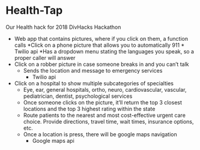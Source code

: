 # Health-Tap
Our Health hack for 2018 DivHacks Hackathon

* Web app that contains pictures, where if you click on them, a function calls
    *Click on a phone picture that allows you to automatically 911
      * Twilio api
      *Has a dropdown menu stating the languages you speak, so a proper caller will answer
* Click on a robber picture in case someone breaks in and you can’t talk
    * Sends the location and message to emergency services
      * Twilio api
* Click on a hospital to show multiple subcategories of specialties
    * Eye, ear, general hospitals, ortho, neuro, cardiovascular,  vascular, pediatrician, dentist, psychological services
    * Once someone clicks on the picture, it’ll return the top 3 closest locations and the top 3 highest rating within the state
    * Route patients to the nearest and most cost-effective urgent care choice. Provide directions, travel time, wait times, insurance options, etc.
    * Once a location is press, there will be google maps navigation 
      * Google maps api

